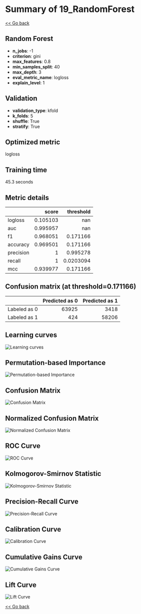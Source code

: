 # Summary of 19_RandomForest

[<< Go back](../README.md)


## Random Forest
- **n_jobs**: -1
- **criterion**: gini
- **max_features**: 0.8
- **min_samples_split**: 40
- **max_depth**: 3
- **eval_metric_name**: logloss
- **explain_level**: 1

## Validation
 - **validation_type**: kfold
 - **k_folds**: 5
 - **shuffle**: True
 - **stratify**: True

## Optimized metric
logloss

## Training time

45.3 seconds

## Metric details
|           |    score |   threshold |
|:----------|---------:|------------:|
| logloss   | 0.105103 | nan         |
| auc       | 0.995957 | nan         |
| f1        | 0.968051 |   0.171166  |
| accuracy  | 0.969501 |   0.171166  |
| precision | 1        |   0.995278  |
| recall    | 1        |   0.0203094 |
| mcc       | 0.939977 |   0.171166  |


## Confusion matrix (at threshold=0.171166)
|              |   Predicted as 0 |   Predicted as 1 |
|:-------------|-----------------:|-----------------:|
| Labeled as 0 |            63925 |             3418 |
| Labeled as 1 |              424 |            58206 |

## Learning curves
![Learning curves](learning_curves.png)

## Permutation-based Importance
![Permutation-based Importance](permutation_importance.png)
## Confusion Matrix

![Confusion Matrix](confusion_matrix.png)


## Normalized Confusion Matrix

![Normalized Confusion Matrix](confusion_matrix_normalized.png)


## ROC Curve

![ROC Curve](roc_curve.png)


## Kolmogorov-Smirnov Statistic

![Kolmogorov-Smirnov Statistic](ks_statistic.png)


## Precision-Recall Curve

![Precision-Recall Curve](precision_recall_curve.png)


## Calibration Curve

![Calibration Curve](calibration_curve_curve.png)


## Cumulative Gains Curve

![Cumulative Gains Curve](cumulative_gains_curve.png)


## Lift Curve

![Lift Curve](lift_curve.png)



[<< Go back](../README.md)
